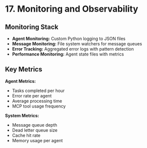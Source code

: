 # 17. Monitoring and Observability

## Monitoring Stack

- **Agent Monitoring:** Custom Python logging to JSON files
- **Message Monitoring:** File system watchers for message queues
- **Error Tracking:** Aggregated error logs with pattern detection
- **Performance Monitoring:** Agent state files with metrics

## Key Metrics

**Agent Metrics:**
- Tasks completed per hour
- Error rate per agent
- Average processing time
- MCP tool usage frequency

**System Metrics:**
- Message queue depth
- Dead letter queue size
- Cache hit rate
- Memory usage per agent
